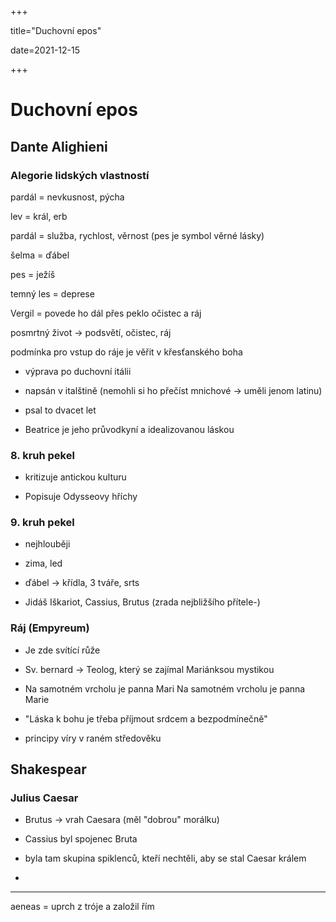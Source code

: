 +++

title="Duchovní epos"

date=2021-12-15

+++

# Duchovní epos

## Dante Alighieni

### Alegorie lidských vlastností

pardál = nevkusnost, pýcha

lev = král, erb

pardál = služba, rychlost, věrnost (pes je symbol věrné lásky)

šelma = ďábel

pes = ježíš

temný les = deprese

Vergil = povede ho dál přes peklo očistec a ráj

posmrtný život $\to$ podsvětí, očistec, ráj

podmínka pro vstup do ráje je věřit v křesťanského boha

- výprava po duchovní itálii

- napsán v italštině (nemohli si ho přečíst mnichové $\to$ uměli jenom latinu)

- psal to dvacet let

- Beatrice je jeho průvodkyní a idealizovanou láskou 
### 8. kruh pekel

- kritizuje antickou kulturu

- Popisuje Odysseovy hříchy

### 9. kruh pekel

- nejhlouběji

- zima, led

- ďábel $\to$ křídla, 3 tváře, srts

- Jidáš Iškariot, Cassius, Brutus (zrada nejbližšího přítele-)

### Ráj (Empyreum)
- Je zde svítící růže

- Sv. bernard $\to$ Teolog, který se zajímal Mariánksou mystikou

- Na samotném vrcholu je panna Mari Na samotném vrcholu je panna Marie 

- "Láska k bohu je třeba příjmout srdcem a bezpodmínečně"

- principy víry v raném středověku

## Shakespear
### Julius Caesar
- Brutus $\to$ vrah Caesara (měl "dobrou" morálku)

- Cassius byl spojenec Bruta

- byla tam skupina spiklenců, kteří nechtěli, aby se stal Caesar králem

- 
---
aeneas = uprch z tróje a založil řím













